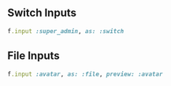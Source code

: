 ## Switch Inputs
```ruby 
f.input :super_admin, as: :switch
```

## File Inputs
```ruby 
f.input :avatar, as: :file, preview: :avatar
```
